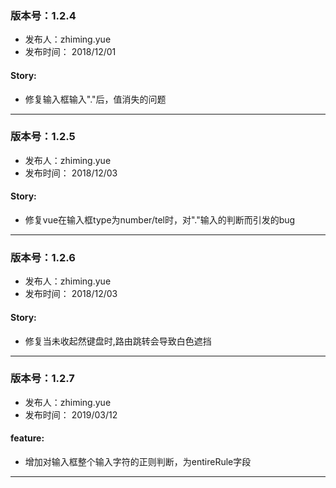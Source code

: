 ### 版本号：1.2.4
- 发布人：zhiming.yue
- 发布时间： 2018/12/01
#### Story:
- 修复输入框输入"."后，值消失的问题
---

### 版本号：1.2.5
- 发布人：zhiming.yue
- 发布时间： 2018/12/03
#### Story:
- 修复vue在输入框type为number/tel时，对"."输入的判断而引发的bug
---

### 版本号：1.2.6
- 发布人：zhiming.yue
- 发布时间： 2018/12/03
#### Story:
- 修复当未收起然键盘时,路由跳转会导致白色遮挡
---


### 版本号：1.2.7
- 发布人：zhiming.yue
- 发布时间： 2019/03/12
#### feature:
- 增加对输入框整个输入字符的正则判断，为entireRule字段
---
